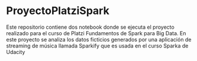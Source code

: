 # ProyectoPlatziSpark
Este repositorio contiene dos notebook donde se ejecuta el proyecto realizado para el curso de Platzi Fundamentos de Spark para Big Data. En este proyecto se analiza los datos ficticios generados por una aplicación de streaming de música llamada Sparkify que es usada en el curso Sparka de Udacity

